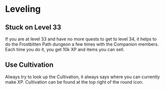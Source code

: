 # Leveling

## Stuck on Level 33

If you are at level 33 and have no more quests to get to level 34, it helps to do the Frostbitten Path dungeon a few times with the Companion members. Each time you do it, you get 10k XP and items you can sell.

## Use Cultivation

Always try to look up the Cultivation, it always says where you can currently make XP. Cultivation can be found at the top right of the round icon.

